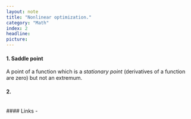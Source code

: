 ```yaml
---
layout: note
title: "Nonlinear optimization."
category: "Math"
index: 2
headline:
picture:
---
```


#### 1. Saddle point
A point of a function which is a _stationary point_ (derivatives of a function are zero) but not an extremum.

#### 2.

<br>
#### Links
- 